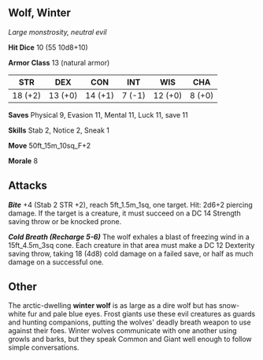 ## Wolf, Winter

*Large monstrosity, neutral evil*

**Hit Dice** 10 (55 10d8+10)

**Armor Class** 13 (natural armor)

| STR     | DEX     | CON     | INT     | WIS     | CHA     |
|---------|---------|---------|---------|---------|---------|
| 18 (+2) | 13 (+0) | 14 (+1) |  7 (-1) | 12 (+0) |  8 (+0) |

**Saves** Physical 9, Evasion 11, Mental 11, Luck 11, save 11

**Skills** Stab 2, Notice 2, Sneak 1

**Move** 50ft\_15m\_10sq\_F+2

**Morale** 8

## Attacks

***Bite*** +4 (Stab 2 STR +2), reach 5ft\_1.5m\_1sq, one target. Hit: 2d6+2 piercing damage. If the target is a creature, it must succeed on a DC 14 Strength saving throw or be knocked prone.

***Cold Breath (Recharge 5-6)*** The wolf exhales a blast of freezing wind in a 15ft\_4.5m\_3sq cone. Each creature in that area must make a DC 12 Dexterity saving throw, taking 18 (4d8) cold damage on a failed save, or half as much damage on a successful one.

## Other

The arctic-dwelling **winter wolf** is as large as a dire wolf but has snow-white fur and pale blue eyes. Frost giants use these evil creatures as guards and hunting companions, putting the wolves' deadly breath weapon to use against their foes. Winter wolves communicate with one another using growls and barks, but they speak Common and Giant well enough to follow simple conversations.

